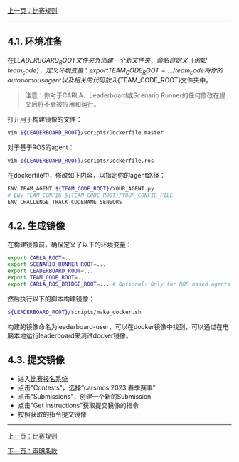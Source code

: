 [上一页：比赛规则](rules.md)

---

## 4.1. 环境准备
在${LEADERBOARD_ROOT}文件夹外创建一个新文件夹，命名自定义（例如team_code），定义环境变量：
export TEAM_CODE_ROOT=.../team_code
将你的autonomous agent以及相关的代码放入${TEAM_CODE_ROOT}文件夹中。

> 注意：你对于CARLA、Leaderboard或Scenario Runner的任何修改在提交后将不会被应用和运行。

打开用于构建镜像的文件：
```bash
vim ${LEADERBOARD_ROOT}/scripts/Dockerfile.master
```
对于基于ROS的agent：
```bash
vim ${LEADERBOARD_ROOT}/scripts/Dockerfile.ros
```
在dockerfile中，修改如下内容，以指定你的agent路径：
```bash
ENV TEAM_AGENT ${TEAM_CODE_ROOT}/YOUR_AGENT.py
# ENV TEAM_CONFIG ${TEAM_CODE_ROOT}/YOUR_CONFIG_FILE
ENV CHALLENGE_TRACK_CODENAME SENSORS
```

## 4.2. 生成镜像
在构建镜像前，确保定义了以下的环境变量：
```bash
export CARLA_ROOT=...
export SCENARIO_RUNNER_ROOT=...
export LEADERBOARD_ROOT=...
export TEAM_CODE_ROOT=...
export CARLA_ROS_BRIDGE_ROOT=... # Optional: Only for ROS based agents
```
然后执行以下的脚本构建镜像：
```bash
${LEADERBOARD_ROOT}/scripts/make_docker.sh
```
构建的镜像命名为leaderboard-user，可以在docker镜像中找到，可以通过在电脑本地运行leaderboard来测试docker镜像。

## 4.3. 提交镜像
- 进入[比赛报名系统](http://161.189.217.21:3000/)
- 点击"Contests"，选择“carsmos 2023 春季赛事”
- 点击"Submissions"，创建一个新的Submission
- 点击"Get instructions"获取提交镜像的指令
- 按照获取的指令提交镜像

---
[上一页：比赛规则](rules.md)

[下一页：声明条款](clause.md)
